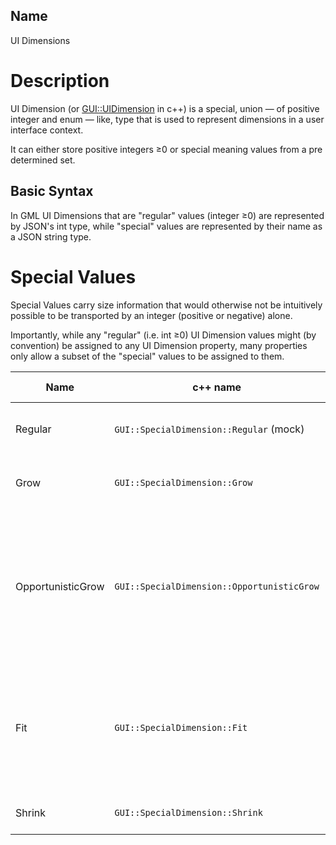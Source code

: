 ## Name

UI Dimensions

# Description

UI Dimension (or [GUI::UIDimension](file:///usr/src/serenity/Userland/Libraries/LibGUI/UIDimensions.h) in c++) is a special, union — of positive integer and enum — like, type that is used to represent dimensions in a user interface context.

It can either store positive integers ≥0 or special meaning values from a pre determined set.

## Basic Syntax

In GML UI Dimensions that are "regular" values (integer ≥0) are represented by JSON's int type,
while "special" values are represented by their name as a JSON string type.

# Special Values

Special Values carry size information that would otherwise not be intuitively possible to be transported by an integer (positive or negative) alone.

Importantly, while any "regular" (i.e. int ≥0) UI Dimension values might (by convention) be assigned to any UI Dimension property, many properties only allow a subset of the "special" values to be assigned to them.

| Name              | c++ name                                   | GML/JSON representation | General meaning                                 |
|-------------------|--------------------------------------------|-------------------------|-------------------------------------------------|
| Regular           | `GUI::SpecialDimension::Regular` (mock)    | int ≥0                  | This is a regular integer value specifying a specific size |
| Grow              | `GUI::SpecialDimension::Grow`              | `"grow"`                | Grow to the maximum size the surrounding allows |
| OpportunisticGrow | `GUI::SpecialDimension::OpportunisticGrow` | `"opportunistic_grow"`  | Grow when the opportunity arises, meaning — only when all other widgets have already grown to their maximum size, and only opportunistically growing widgets are left |
| Fit               | `GUI::SpecialDimension::Fit`               | `"fit"`                 | Grow exactly to the size of the surrounding as determined by other factors, but do not call for e.g. expansion of the parent container itself |
| Shrink            | `GUI::SpecialDimension::Shrink`            | `"shrink"`              | Shrink to the smallest size possible |

